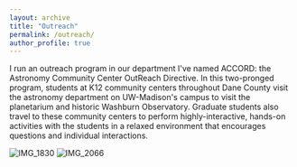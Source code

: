```yaml
---
layout: archive
title: "Outreach"
permalink: /outreach/
author_profile: true
---
```


I run an outreach program in our department I've named ACCORD: the Astronomy Community Center OutReach Directive. In this two-pronged program, students at K12 community centers throughout Dane County visit the astronomy department on UW-Madison's campus to visit the planetarium and historic Washburn Observatory. Graduate students also travel to these community centers to perform highly-interactive, hands-on activities with the students in a relaxed environment that encourages questions and individual interactions. 

![IMG_1830](https://github.com/user-attachments/assets/4243e994-8d05-4931-8a5f-666abe8d8b9b)
![IMG_2066](https://github.com/user-attachments/assets/ac89357c-e6f1-46f0-8a08-89313be80708)
